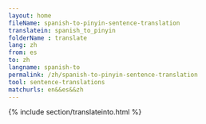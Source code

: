 ```yaml
---
layout: home
fileName: spanish-to-pinyin-sentence-translation
translatein: spanish_to_pinyin
folderName : translate
lang: zh
from: es
to: zh
langname: spanish-to
permalink: /zh/spanish-to-pinyin-sentence-translation
tool: sentence-translations
matchurls: en&&es&&zh
---
```

{% include section/translateinto.html %}
